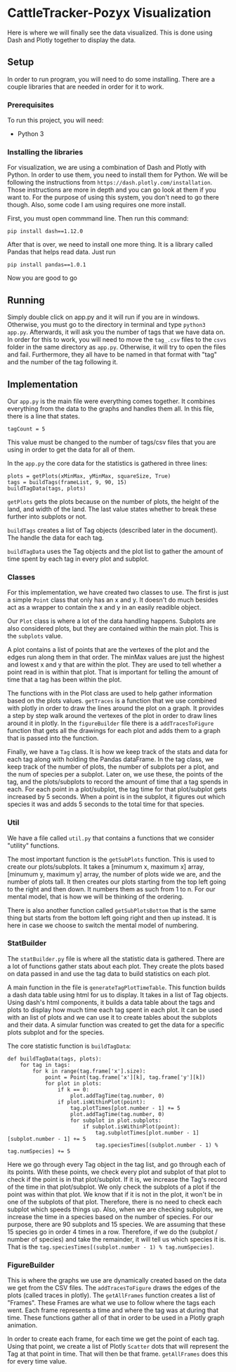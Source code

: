 # CattleTracker-Pozyx Visualization

Here is where we will finally see the data visualized. This is done using Dash and Plotly together to display the data.

## Setup

In order to run program, you will need to do some installing. There are a couple libraries that are needed in order for it to work.

### Prerequisites

To run this project, you will need:

* Python 3

### Installing the libraries

For visualization, we are using a combination of Dash and Plotly with Python. In order to use them, you need to install them for Python. We will be following the instructions from `https://dash.plotly.com/installation`. Those instructions are more in depth and you can go look at them if you want to. For the purpose of using this system, you don't need to go there though. Also, some code I am using requires one more install.

First, you must open commmand line. Then run this command:

`pip install dash==1.12.0`

After that is over, we need to install one more thing. It is a library called Pandas that helps read data. Just run

`pip install pandas==1.0.1`

Now you are good to go

## Running

Simply double click on app.py and it will run if you are in windows. Otherwise, you must go to the directory in terminal and type `python3 app.py`. Afterwards, it will ask you the number of tags that we have data on. In order for this to work, you will need to move the `tag_.csv` files to the `csvs` folder in the same directory as `app.py`. Otherwise, it will try to open the files and fail. Furthermore, they all have to be named in that format with "tag" and the number of the tag following it.

## Implementation

Our `app.py` is the main file were everything comes together. It combines everything from the data to the graphs and handles them all. In this file, there is a line that states.

```
tagCount = 5
```

This value must be changed to the number of tags/csv files that you are using in order to get the data for all of them.

In the `app.py` the core data for the statistics is gathered in three lines:

```
plots = getPlots(xMinMax, yMinMax, squareSize, True)
tags = buildTags(frameList, 9, 90, 15)
buildTagData(tags, plots)
```

`getPlots` gets the plots because on the number of plots, the height of the land, and width of the land. The last value states whether to break these further into subplots or not.

`buildTags` creates a list of Tag objects (described later in the document). The handle the data for each tag. 

`buildTagData` uses the Tag objects and the plot list to gather the amount of time spent by each tag in every plot and subplot.

### Classes

For this implementation, we have created two classes to use. The first is just a simple `Point` class that only has an x and y. It doesn't do much besides act as a wrapper to contain the x and y in an easily readible object.

Our `Plot` class is where a lot of the data handling happens. Subplots are also considered plots, but they are contained within the main plot. This is the `subplots` value. 

A plot contains a list of points that are the vertexes of the plot and the edges run along them in that order. The minMax values are just the highest and lowest x and y that are within the plot. They are used to tell whether a point read in is within that plot. That is important for telling the amount of time that a tag has been within the plot.

The functions with in the Plot class are used to help gather information based on the plots values. `getTraces` is a function that we use combined with plotly in order to draw the lines around the plot on a graph. It provides a step by step walk around the vertexes of the plot in order to draw lines around it in plotly. In the `figureBuilder` file there is a `addTracesToFigure` function that gets all the drawings for each plot and adds them to a graph that is passed into the function.

Finally, we have a `Tag` class. It is how we keep track of the stats and data for each tag along with holding the Pandas dataFrame. In the tag class, we keep track of the number of plots, the number of subplots per a plot, and the num of species per a subplot. Later on, we use these, the points of the tag, and the plots/subplots to record the amount of time that a tag spends in each. For each point in a plot/subplot, the tag time for that plot/subplot gets increased by 5 seconds. When a point is in the subplot, it figures out which species it was and adds 5 seconds to the total time for that species.

### Util

We have a file called `util.py` that contains a functions that we consider "utility" functions.

The most important function is the `getSubPlots` function. This is used to create our plots/subplots. It takes a [minumum x, maximum x] array, [minumum y, maximum y] array, the number of plots wide we are, and the number of plots tall. It then creates our plots starting from the top left going to the right and then down. It numbers them as such from 1 to n. For our mental model, that is how we will be thinking of the ordering. 

There is also another function called `getSubPlotsBottom` that is the same thing but starts from the bottom left going right and then up instead. It is here in case we choose to switch the mental model of numbering.

### StatBuilder

The `statBuilder.py` file is where all the statistic data is gathered. There are a lot of functions gather stats about each plot. They create the plots based on data passed in and use the tag data to build statistics on each plot. 

A main function in the file is `generateTagPlotTimeTable`. This function builds a dash data table using html for us to display. It takes in a list of Tag objects. Using dash's html components, it builds a data table about the tags and plots to display how much time each tag spent in each plot. It can be used with an list of plots and we can use it to create tables about the subplots and their data. A simular function was created to get the data for a specific plots subplot and for the species.

The core statistic function is `buildTagData`:

```
def buildTagData(tags, plots):
    for tag in tags:
        for k in range(tag.frame['x'].size):
            point = Point(tag.frame['x'][k], tag.frame['y'][k])
            for plot in plots:
                if k == 0:
                    plot.addTagTime(tag.number, 0)
                if plot.isWithinPlot(point):
                    tag.plotTimes[plot.number - 1] += 5
                    plot.addTagTime(tag.number, 0)
                    for subplot in plot.subplots:
                        if subplot.isWithinPlot(point):
                            tag.subplotTimes[plot.number - 1][subplot.number - 1] += 5
                            tag.speciesTimes[(subplot.number - 1) % tag.numSpecies] += 5
```

Here we go through every Tag object in the tag list, and go through each of its points. With these points, we check every plot and subplot of that plot to check if the point is in that plot/subplot. If it is, we increase the Tag's record of the time in that plot/subplot. We only check the subplots of a plot if the point was within that plot. We know that if it is not in the plot, it won't be in one of the subplots of that plot. Therefore, there is no need to check each subplot which speeds things up. Also, when we are checking subplots, we increase the time in a species based on the number of species. For our purpose, there are 90 subplots and 15 species. We are assuming that these 15 species go in order 4 times in a row. Therefore, if we do the (subplot / number of species) and take the remainder, it will tell us which species it is. That is the `tag.speciesTimes[(subplot.number - 1) % tag.numSpecies]`.

### FigureBuilder

This is where the graphs we use are dynamically created based on the data we get from the CSV files. The `addTracesToFigure` draws the edges of the plots (called traces in plotly). The `getAllFrames` function creates a list of "Frames". These Frames are what we use to follow where the tags each went. Each frame represents a time and where the tag was at during that time. These functions gather all of that in order to be used in a Plotly graph animation.

In order to create each frame, for each time we get the point of each tag. Using that point, we create a list of Plotly `Scatter` dots that will represent the Tag at that point in time. That will then be that frame. `getAllFrames` does this for every time value.